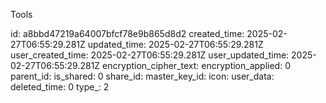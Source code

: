 Tools

id: a8bbd47219a64007bfcf78e9b865d8d2
created_time: 2025-02-27T06:55:29.281Z
updated_time: 2025-02-27T06:55:29.281Z
user_created_time: 2025-02-27T06:55:29.281Z
user_updated_time: 2025-02-27T06:55:29.281Z
encryption_cipher_text: 
encryption_applied: 0
parent_id: 
is_shared: 0
share_id: 
master_key_id: 
icon: 
user_data: 
deleted_time: 0
type_: 2